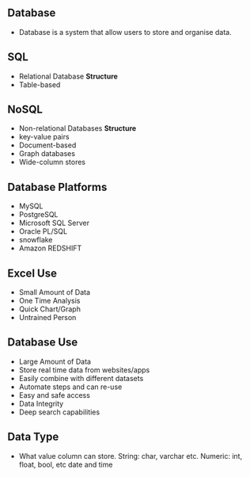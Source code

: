 ## Database
- Database is a system that allow users to store and organise data.

## SQL
- Relational Database
**Structure**  
- Table-based

## NoSQL
- Non-relational Databases
**Structure**
- key-value pairs
- Document-based
- Graph databases
- Wide-column stores

## Database Platforms
- MySQL
- PostgreSQL
- Microsoft SQL Server
- Oracle PL/SQL
- snowflake
- Amazon REDSHIFT

## Excel Use
- Small Amount of Data
- One Time Analysis
- Quick Chart/Graph
- Untrained Person

## Database Use
- Large Amount of Data
- Store real time data from websites/apps
- Easily combine with different datasets
- Automate steps and can re-use
- Easy and safe access
- Data Integrity
- Deep search capabilities

## Data Type
- What value column can store.
  String: char, varchar etc.
  Numeric: int, float, bool, etc
  date and time

